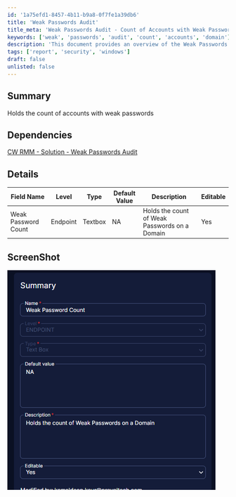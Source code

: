 ```yaml
---
id: '1a75efd1-8457-4b11-b9a8-0f7fe1a39db6'
title: 'Weak Passwords Audit'
title_meta: 'Weak Passwords Audit - Count of Accounts with Weak Passwords'
keywords: ['weak', 'passwords', 'audit', 'count', 'accounts', 'domain']
description: 'This document provides an overview of the Weak Passwords Audit solution within ConnectWise RMM, detailing the count of accounts with weak passwords on a domain. It includes dependencies, details about the fields used in the audit, and a screenshot for reference.'
tags: ['report', 'security', 'windows']
draft: false
unlisted: false
---
```

## Summary

Holds the count of accounts with weak passwords

## Dependencies

[CW RMM - Solution - Weak Passwords Audit](<../../solutions/Weak Passwords Audit.md>)

## Details

| Field Name           | Level    | Type    | Default Value | Description                                   | Editable |
|----------------------|----------|---------|---------------|-----------------------------------------------|----------|
| Weak Password Count   | Endpoint | Textbox | NA            | Holds the count of Weak Passwords on a Domain | Yes      |

## ScreenShot

![Screenshot](../../../static/img/Company---Weak-Password-Count/image_1.png)












